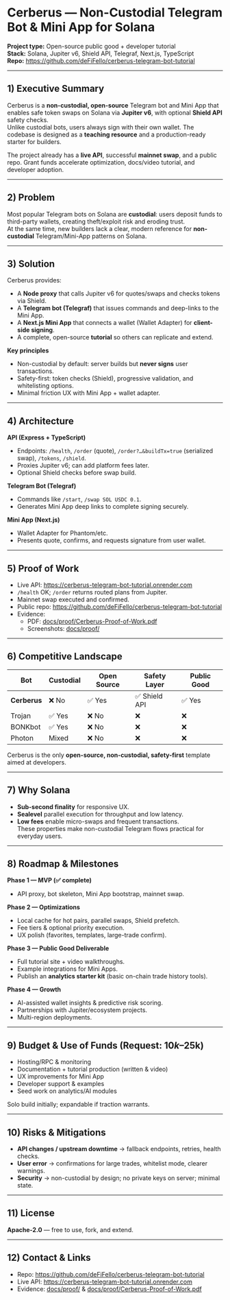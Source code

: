 # Cerberus — Non-Custodial Telegram Bot & Mini App for Solana

**Project type:** Open-source public good + developer tutorial  
**Stack:** Solana, Jupiter v6, Shield API, Telegraf, Next.js, TypeScript  
**Repo:** https://github.com/deFiFello/cerberus-telegram-bot-tutorial

---

## 1) Executive Summary

Cerberus is a **non-custodial, open-source** Telegram bot and Mini App that enables safe token swaps on Solana via **Jupiter v6**, with optional **Shield API** safety checks.  
Unlike custodial bots, users always sign with their own wallet. The codebase is designed as a **teaching resource** and a production-ready starter for builders.

The project already has a **live API**, successful **mainnet swap**, and a public repo. Grant funds accelerate optimization, docs/video tutorial, and developer adoption.

---

## 2) Problem

Most popular Telegram bots on Solana are **custodial**: users deposit funds to third-party wallets, creating theft/exploit risk and eroding trust.  
At the same time, new builders lack a clear, modern reference for **non-custodial** Telegram/Mini-App patterns on Solana.

---

## 3) Solution

Cerberus provides:
- A **Node proxy** that calls Jupiter v6 for quotes/swaps and checks tokens via Shield.
- A **Telegram bot (Telegraf)** that issues commands and deep-links to the Mini App.
- A **Next.js Mini App** that connects a wallet (Wallet Adapter) for **client-side signing**.
- A complete, open-source **tutorial** so others can replicate and extend.

**Key principles**
- Non-custodial by default: server builds but **never signs** user transactions.
- Safety-first: token checks (Shield), progressive validation, and whitelisting options.
- Minimal friction UX with Mini App + wallet adapter.

---

## 4) Architecture

**API (Express + TypeScript)**
- Endpoints: `/health`, `/order` (quote), `/order?…&buildTx=true` (serialized swap), `/tokens`, `/shield`.
- Proxies Jupiter v6; can add platform fees later.
- Optional Shield checks before swap build.

**Telegram Bot (Telegraf)**
- Commands like `/start`, `/swap SOL USDC 0.1`.
- Generates Mini App deep links to complete signing securely.

**Mini App (Next.js)**
- Wallet Adapter for Phantom/etc.
- Presents quote, confirms, and requests signature from user wallet.

---

## 5) Proof of Work

- Live API: https://cerberus-telegram-bot-tutorial.onrender.com  
- `/health` OK; `/order` returns routed plans from Jupiter.  
- Mainnet swap executed and confirmed.  
- Public repo: https://github.com/deFiFello/cerberus-telegram-bot-tutorial  
- Evidence:  
  - PDF: [docs/proof/Cerberus-Proof-of-Work.pdf](docs/proof/Cerberus-Proof-of-Work.pdf)  
  - Screenshots: [docs/proof/](docs/proof/)

---

## 6) Competitive Landscape

| Bot        | Custodial | Open Source | Safety Layer | Public Good |
|------------|-----------|-------------|--------------|-------------|
| **Cerberus** | ❌ No     | ✅ Yes      | ✅ Shield API | ✅ Yes       |
| Trojan     | ✅ Yes     | ❌ No       | ❌           | ❌          |
| BONKbot    | ✅ Yes     | ❌ No       | ❌           | ❌          |
| Photon     | Mixed     | ❌ No       | ❌           | ❌          |

Cerberus is the only **open-source, non-custodial, safety-first** template aimed at developers.

---

## 7) Why Solana

- **Sub-second finality** for responsive UX.  
- **Sealevel** parallel execution for throughput and low latency.  
- **Low fees** enable micro-swaps and frequent transactions.  
These properties make non-custodial Telegram flows practical for everyday users.

---

## 8) Roadmap & Milestones

**Phase 1 — MVP (✅ complete)**
- API proxy, bot skeleton, Mini App bootstrap, mainnet swap.

**Phase 2 — Optimizations**
- Local cache for hot pairs, parallel swaps, Shield prefetch.  
- Fee tiers & optional priority execution.  
- UX polish (favorites, templates, large-trade confirm).

**Phase 3 — Public Good Deliverable**
- Full tutorial site + video walkthroughs.  
- Example integrations for Mini Apps.  
- Publish an **analytics starter kit** (basic on-chain trade history tools).

**Phase 4 — Growth**
- AI-assisted wallet insights & predictive risk scoring.  
- Partnerships with Jupiter/ecosystem projects.  
- Multi-region deployments.

---

## 9) Budget & Use of Funds (Request: **$10k–$25k**)

- Hosting/RPC & monitoring  
- Documentation + tutorial production (written & video)  
- UX improvements for Mini App  
- Developer support & examples  
- Seed work on analytics/AI modules

Solo build initially; expandable if traction warrants.

---

## 10) Risks & Mitigations

- **API changes / upstream downtime** → fallback endpoints, retries, health checks.  
- **User error** → confirmations for large trades, whitelist mode, clearer warnings.  
- **Security** → non-custodial by design; no private keys on server; minimal state.

---

## 11) License

**Apache-2.0** — free to use, fork, and extend.

---

## 12) Contact & Links

- Repo: https://github.com/deFiFello/cerberus-telegram-bot-tutorial  
- Live API: https://cerberus-telegram-bot-tutorial.onrender.com  
- Evidence: [docs/proof/](docs/proof/) & [docs/proof/Cerberus-Proof-of-Work.pdf](docs/proof/Cerberus-Proof-of-Work.pdf)
